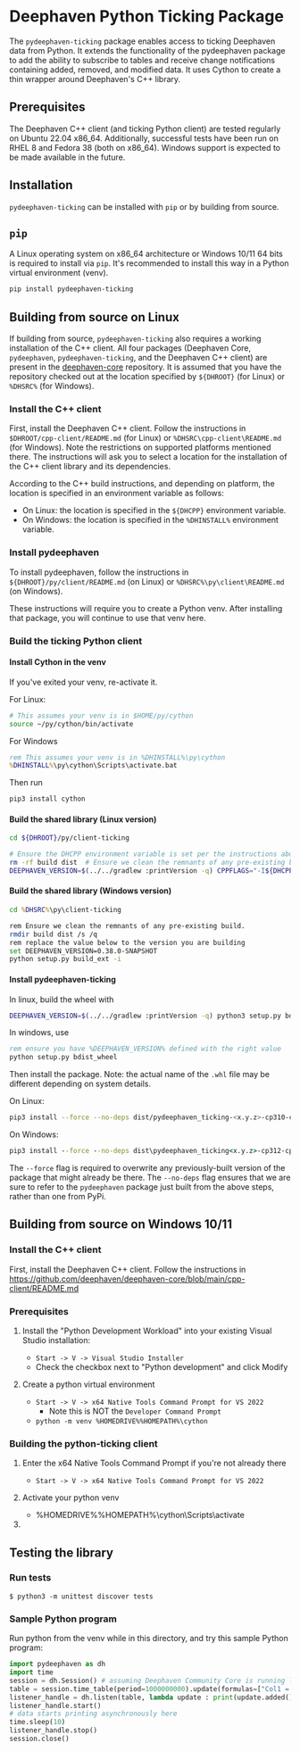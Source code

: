 # Deephaven Python Ticking Package

The `pydeephaven-ticking` package enables access to ticking Deephaven data from Python. It extends
the functionality of the pydeephaven package to add the ability to subscribe to tables and receive
change notifications containing added, removed, and modified data. It uses Cython to create a thin
wrapper around Deephaven's C++ library.

## Prerequisites

The Deephaven C++ client (and ticking Python client) are tested regularly on Ubuntu 22.04 x86_64.
Additionally, successful tests have been run on RHEL 8 and Fedora 38 (both on x86_64).
Windows support is expected to be made available in the future.

## Installation

`pydeephaven-ticking` can be installed with `pip` or by building from source.

## `pip`

A Linux operating system on x86_64 architecture or Windows 10/11 64 bits is required to install via
`pip`. It's recommended to install this way in a Python virtual environment (venv).

```sh
pip install pydeephaven-ticking
```

## Building from source on Linux

If building from source, `pydeephaven-ticking` also requires a working installation of the C++
client. All four packages (Deephaven Core, `pydeephaven`, `pydeephaven-ticking`, and the Deephaven 
C++ client) are present in the [deephaven-core](https://github.com/deephaven/deephaven-core) 
repository. It is assumed that you have the repository checked out at the location specified by 
`${DHROOT}` (for Linux) or `%DHSRC%` (for Windows).

### Install the C++ client

First, install the Deephaven C++ client. Follow the instructions in `$DHROOT/cpp-client/README.md`
(for Linux) or `%DHSRC\cpp-client\README.md` (for Windows).
Note the restrictions on supported platforms mentioned there. The instructions will ask you to
select a location for the installation of the C++ client library and its dependencies.

According to the C++ build instructions, and depending on platform,
the location is specified in an environment variable as follows:

* On Linux: the location is specified in the `${DHCPP}` environment variable.
* On Windows: the location is specified in the `%DHINSTALL%` environment variable.

### Install pydeephaven

To install pydeephaven, follow the instructions in `${DHROOT}/py/client/README.md` (on Linux)
or `%DHSRC%\py\client\README.md` (on Windows).

These instructions will require you to create a Python venv. After installing that package,
you will continue to use that venv here.

### Build the ticking Python client

#### Install Cython in the venv

If you've exited your venv, re-activate it.

For Linux: 

```sh
# This assumes your venv is in $HOME/py/cython
source ~/py/cython/bin/activate
```

For Windows
```bat
rem This assumes your venv is in %DHINSTALL%\py\cython
%DHINSTALL%\py\cython\Scripts\activate.bat
```

Then run 

```sh
pip3 install cython
```

#### Build the shared library (Linux version)

```sh
cd ${DHROOT}/py/client-ticking
```

```sh
# Ensure the DHCPP environment variable is set per the instructions above
rm -rf build dist  # Ensure we clean the remnants of any pre-existing build.
DEEPHAVEN_VERSION=$(../../gradlew :printVersion -q) CPPFLAGS="-I${DHCPP}/include" LDFLAGS="-L${DHCPP}/lib" python3 setup.py build_ext -i
```

#### Build the shared library (Windows version)

```bat
cd %DHSRC%\py\client-ticking
```

```sh
rem Ensure we clean the remnants of any pre-existing build.
rmdir build dist /s /q
rem replace the value below to the version you are building
set DEEPHAVEN_VERSION=0.38.0-SNAPSHOT
python setup.py build_ext -i
```

#### Install pydeephaven-ticking

In linux, build the wheel with

```sh
DEEPHAVEN_VERSION=$(../../gradlew :printVersion -q) python3 setup.py bdist_wheel
```

In windows, use
```bat
rem ensure you have %DEEPHAVEN_VERSION% defined with the right value
python setup.py bdist_wheel
```

Then install the package.
Note: the actual name of the `.whl` file may be different depending on system details.

On Linux:

```sh
pip3 install --force --no-deps dist/pydeephaven_ticking-<x.y.z>-cp310-cp310-linux_x86_64.whl
```

On Windows:
```bat
pip3 install --force --no-deps dist\pydeephaven_ticking<x.y.z>-cp312-cp312-win_amd64.whl
```

The `--force` flag is required to overwrite any previously-built version of the package that might
already be there. The `--no-deps` flag ensures that we are sure to refer to the `pydeephaven`
package just built from the above steps, rather than one from PyPi.

## Building from source on Windows 10/11

### Install the C++ client

First, install the Deephaven C++ client. Follow the instructions in
https://github.com/deephaven/deephaven-core/blob/main/cpp-client/README.md

### Prerequisites

1. Install the "Python Development Workload" into your existing Visual Studio installation:
   * `Start -> V -> Visual Studio Installer`
   * Check the checkbox next to "Python development" and click Modify

2. Create a python virtual environment
   * `Start -> V -> x64 Native Tools Command Prompt for VS 2022`
     - Note this is NOT the `Developer Command Prompt`
   * `python -m venv %HOMEDRIVE%%HOMEPATH%\cython`

### Building the python-ticking client

1. Enter the x64 Native Tools Command Prompt if you're not already there
   * `Start -> V -> x64 Native Tools Command Prompt for VS 2022`

2. Activate your python venv
   * %HOMEDRIVE%%HOMEPATH%\cython\Scripts\activate

3. 

## Testing the library

### Run tests
``` shell
$ python3 -m unittest discover tests

```

### Sample Python program

Run python from the venv while in this directory, and try this sample Python program:

``` python
import pydeephaven as dh
import time
session = dh.Session() # assuming Deephaven Community Core is running locally with the default configuration
table = session.time_table(period=1000000000).update(formulas=["Col1 = i"])
listener_handle = dh.listen(table, lambda update : print(update.added()))
listener_handle.start()
# data starts printing asynchronously here
time.sleep(10)
listener_handle.stop()
session.close()
```
